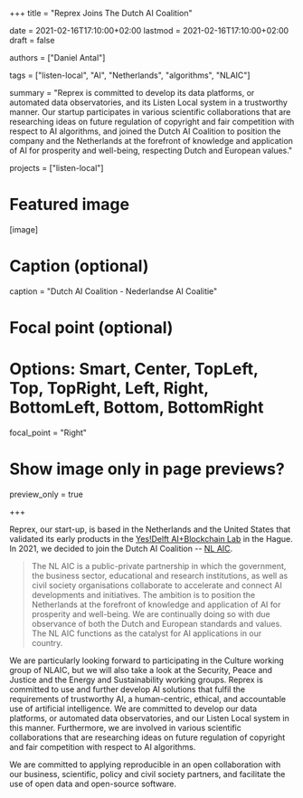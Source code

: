 +++
title = "Reprex Joins The Dutch AI Coalition"

date = 2021-02-16T17:10:00+02:00
lastmod = 2021-02-16T17:10:00+02:00
draft = false

authors = ["Daniel Antal"]

tags = ["listen-local", "AI", "Netherlands", "algorithms", "NLAIC"]

summary = "Reprex is committed to develop its data platforms, or automated data observatories, and its Listen Local system in a trustworthy manner. Our startup participates in various scientific collaborations that are researching ideas on future regulation of copyright and fair competition with respect to AI algorithms, and joined the Dutch AI Coalition to position the company and the Netherlands at the forefront of knowledge and application of AI for prosperity and well-being, respecting Dutch and European values."

projects = ["listen-local"]

# Featured image
[image]
  # Caption (optional)
  caption = "Dutch AI Coalition - Nederlandse AI Coalitie"

  # Focal point (optional)
  # Options: Smart, Center, TopLeft, Top, TopRight, Left, Right, BottomLeft, Bottom, BottomRight
  focal_point = "Right"

  # Show image only in page previews?
  preview_only = true

+++

Reprex, our start-up, is based in the Netherlands and the United States that validated its early products in the [Yes!Delft AI+Blockchain Lab](post/2020-09-25-yesdelft-validation/) in the Hague. In 2021, we decided to join the Dutch AI Coalition -- [NL AIC](https://nlaic.com/en/about-nl-aic/).

> The NL AIC is a public-private partnership in which the government, the business sector, educational and research institutions, as well as civil society organisations collaborate to accelerate and connect AI developments and initiatives. The ambition is to position the Netherlands at the forefront of knowledge and application of AI for prosperity and well-being. We are continually doing so with due observance of both the Dutch and European standards and values. The NL AIC functions as the catalyst for AI applications in our country.

We are particularly looking forward to participating in the Culture working group of NLAIC, but we will also take a look at the Security, Peace and Justice and the Energy and Sustainability working groups.  Reprex is committed to use and further develop AI solutions that fulfil the requirements of trustworthy AI, a human-centric, ethical, and accountable use of artificial intelligence.  We are committed to develop our data platforms, or automated data observatories, and our Listen Local system in this manner. Furthermore, we are involved in various scientific collaborations that are researching ideas on future regulation of copyright and fair competition with respect to AI algorithms.

We are committed to applying reproducible in an open collaboration with our business, scientific, policy and civil society partners, and facilitate the use of open data and open-source software.
